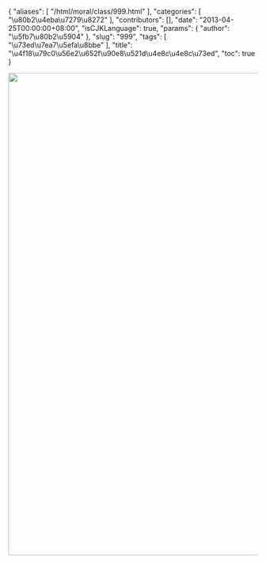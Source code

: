 {
    "aliases": [
        "/html/moral/class/999.html"
    ],
    "categories": [
        "\u80b2\u4eba\u7279\u8272"
    ],
    "contributors": [],
    "date": "2013-04-25T00:00:00+08:00",
    "isCJKLanguage": true,
    "params": {
        "author": "\u5fb7\u80b2\u5904"
    },
    "slug": "999",
    "tags": [
        "\u73ed\u7ea7\u5efa\u8bbe"
    ],
    "title": "\u4f18\u79c0\u56e2\u652f\u90e8\u521d\u4e8c\u4e8c\u73ed",
    "toc": true
}


<img
    src="https://cdn.tfls.online/mirror/full/26c72c62fb7a4765090181d78666a443751373b8.jpg"
    style="display:block;margin-left:auto;margin-right:auto;"
    decoding="async"
    fetchpriority="auto"
    loading="lazy"
    height="976"
    width="690"
/>
